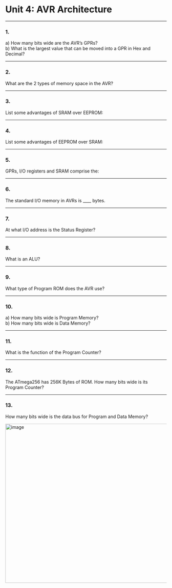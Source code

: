 # Unit 4: AVR Architecture

---

### 1.
a) How many bits wide are the AVR’s GPRs?  
b) What is the largest value that can be moved into a GPR in Hex and Decimal?

---

### 2.
What are the 2 types of memory space in the AVR?

---

### 3.
List some advantages of SRAM over EEPROM:

---

### 4.
List some advantages of EEPROM over SRAM:

---

### 5.
GPRs, I/O registers and SRAM comprise the:

---

### 6.
The standard I/O memory in AVRs is ____ bytes.

---

### 7.
At what I/O address is the Status Register?

---

### 8.
What is an ALU?

---

### 9.
What type of Program ROM does the AVR use?

---

### 10.
a) How many bits wide is Program Memory?  
b) How many bits wide is Data Memory?

---

### 11.
What is the function of the Program Counter?

---

### 12.
The ATmega256 has 256K Bytes of ROM. How many bits wide is its Program Counter?

---

### 13.
How many bits wide is the data bus for Program and Data Memory?


<img width="1312" height="496" alt="image" src="https://github.com/user-attachments/assets/9fe96b44-af87-4a3e-8f41-80658d635937" />
